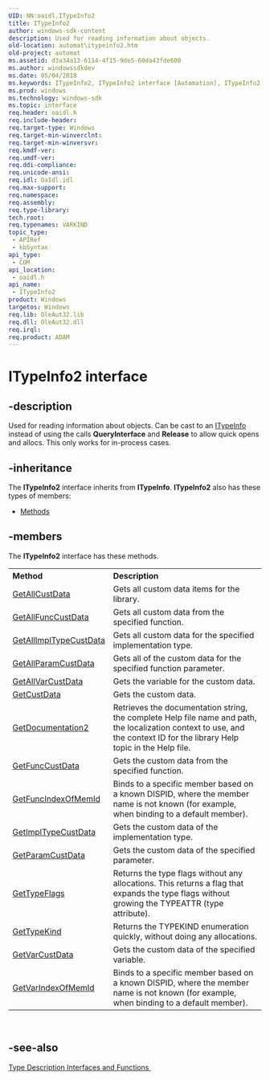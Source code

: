 ```yaml
---
UID: NN:oaidl.ITypeInfo2
title: ITypeInfo2
author: windows-sdk-content
description: Used for reading information about objects.
old-location: automat\itypeinfo2.htm
old-project: automat
ms.assetid: d3a34a13-6114-4f15-9de5-60da43fde600
ms.author: windowssdkdev
ms.date: 05/04/2018
ms.keywords: ITypeInfo2, ITypeInfo2 interface [Automation], ITypeInfo2 interface [Automation],described, _oa96_ITypeInfo2_Interface, automat.itypeinfo2, oaidl/ITypeInfo2
ms.prod: windows
ms.technology: windows-sdk
ms.topic: interface
req.header: oaidl.h
req.include-header: 
req.target-type: Windows
req.target-min-winverclnt: 
req.target-min-winversvr: 
req.kmdf-ver: 
req.umdf-ver: 
req.ddi-compliance: 
req.unicode-ansi: 
req.idl: OaIdl.idl
req.max-support: 
req.namespace: 
req.assembly: 
req.type-library: 
tech.root: 
req.typenames: VARKIND
topic_type:
 - APIRef
 - kbSyntax
api_type:
 - COM
api_location:
 - oaidl.h
api_name:
 - ITypeInfo2
product: Windows
targetos: Windows
req.lib: OleAut32.lib
req.dll: OleAut32.dll
req.irql: 
req.product: ADAM
---
```


# ITypeInfo2 interface


## -description


Used for reading information about objects. Can be cast to an <a href="https://msdn.microsoft.com/f3356463-3373-4279-bae1-953378aa2680">ITypeInfo</a> instead of using the calls <b>QueryInterface</b> and <b>Release</b> to allow quick opens and allocs. This only works for in-process cases.


## -inheritance

The <b xmlns:loc="http://microsoft.com/wdcml/l10n">ITypeInfo2</b> interface inherits from <b>ITypeInfo</b>. <b>ITypeInfo2</b> also has these types of members:
<ul>
<li><a href="https://docs.microsoft.com/">Methods</a></li>
</ul>

## -members

The <b>ITypeInfo2</b> interface has these methods.
<table class="members" id="memberListMethods">
<tr>
<th align="left" width="37%">Method</th>
<th align="left" width="63%">Description</th>
</tr>
<tr data="declared;">
<td align="left" width="37%">
<a href="https://msdn.microsoft.com/ba91134e-0d0a-4f33-a527-700f83344055">GetAllCustData</a>
</td>
<td align="left" width="63%">
Gets all custom data items for the library.

</td>
</tr>
<tr data="declared;">
<td align="left" width="37%">
<a href="https://msdn.microsoft.com/65ea243f-fe13-4443-80e9-4b19cf0cb8c8">GetAllFuncCustData</a>
</td>
<td align="left" width="63%">
Gets all custom data from the specified function.

</td>
</tr>
<tr data="declared;">
<td align="left" width="37%">
<a href="https://msdn.microsoft.com/021849d8-ec61-4f35-8302-caa8338a8758">GetAllImplTypeCustData</a>
</td>
<td align="left" width="63%">
Gets all custom data for the specified implementation type.

</td>
</tr>
<tr data="declared;">
<td align="left" width="37%">
<a href="https://msdn.microsoft.com/cb5ab67e-b5ff-40fd-a25f-d8dfb1e2c636">GetAllParamCustData</a>
</td>
<td align="left" width="63%">
Gets all of the custom data for the specified function parameter.

</td>
</tr>
<tr data="declared;">
<td align="left" width="37%">
<a href="https://msdn.microsoft.com/d123b63e-8393-4c76-914e-87aa399aae1c">GetAllVarCustData</a>
</td>
<td align="left" width="63%">
Gets the variable for the custom data.

</td>
</tr>
<tr data="declared;">
<td align="left" width="37%">
<a href="https://msdn.microsoft.com/0c80a357-0967-413f-a211-c3bae8700b36">GetCustData</a>
</td>
<td align="left" width="63%">
Gets the custom data.

</td>
</tr>
<tr data="declared;">
<td align="left" width="37%">
<a href="https://msdn.microsoft.com/9f81cb34-5f4e-4637-9776-e7c5353349b7">GetDocumentation2</a>
</td>
<td align="left" width="63%">
Retrieves the documentation string, the complete Help file name and path, the localization context to use, and the context ID for the library Help topic in the Help file.

</td>
</tr>
<tr data="declared;">
<td align="left" width="37%">
<a href="https://msdn.microsoft.com/d3a7b13f-6296-45ee-9697-4d52b5965c4b">GetFuncCustData</a>
</td>
<td align="left" width="63%">
Gets the custom data from the specified function.

</td>
</tr>
<tr data="declared;">
<td align="left" width="37%">
<a href="https://msdn.microsoft.com/dad5fd34-9322-46aa-9ae3-d5ff9d1639b1">GetFuncIndexOfMemId</a>
</td>
<td align="left" width="63%">
Binds to a specific member based on a known DISPID, where the member name is not known (for example, when binding to a default member).

</td>
</tr>
<tr data="declared;">
<td align="left" width="37%">
<a href="https://msdn.microsoft.com/1cb30f35-8ef0-482a-bd1f-83445c97fb1f">GetImplTypeCustData</a>
</td>
<td align="left" width="63%">
Gets the custom data of the implementation type.

</td>
</tr>
<tr data="declared;">
<td align="left" width="37%">
<a href="https://msdn.microsoft.com/9342c364-58bb-47fa-b2c0-aae7df1ccdb5">GetParamCustData</a>
</td>
<td align="left" width="63%">
Gets the custom data of the specified parameter.

</td>
</tr>
<tr data="declared;">
<td align="left" width="37%">
<a href="https://msdn.microsoft.com/a240caf6-f7a2-41c4-9950-f0d2df1f3e2d">GetTypeFlags</a>
</td>
<td align="left" width="63%">
Returns the type flags without any allocations. This returns a flag that expands the type flags without growing the TYPEATTR (type attribute).

</td>
</tr>
<tr data="declared;">
<td align="left" width="37%">
<a href="https://msdn.microsoft.com/2ad42274-1952-44b4-ac11-93eacc10a9a9">GetTypeKind</a>
</td>
<td align="left" width="63%">
Returns the TYPEKIND enumeration quickly, without doing any allocations.

</td>
</tr>
<tr data="declared;">
<td align="left" width="37%">
<a href="https://msdn.microsoft.com/fe033b80-427d-48d1-99c8-4aba8909897e">GetVarCustData</a>
</td>
<td align="left" width="63%">
Gets the custom data of the specified variable.

</td>
</tr>
<tr data="declared;">
<td align="left" width="37%">
<a href="https://msdn.microsoft.com/6b97ddbf-bcb3-4e39-a355-40c1fd4e8c6a">GetVarIndexOfMemId</a>
</td>
<td align="left" width="63%">
Binds to a specific member based on a known DISPID, where the member name is not known (for example, when binding to a default member).

</td>
</tr>
</table> 


## -see-also




<a href="387d44b7-407b-44a9-9239-a4cb20e88cac">Type Description Interfaces and Functions </a>
 

 

